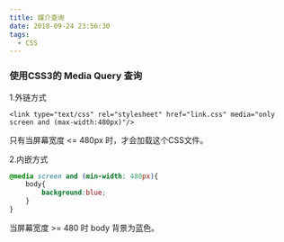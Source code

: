 ```yaml
---
title: 媒介查询
date: 2018-09-24 23:56:30
tags:
  - CSS
---
```


### 使用CSS3的 Media Query 查询

1.外链方式

```
<link type="text/css" rel="stylesheet" href="link.css" media="only screen and (max-width:480px)"/>
```
只有当屏幕宽度 <= 480px 时，才会加载这个CSS文件。

2.内嵌方式

```css
@media screen and (min-width: 480px){
	body{
		background:blue;
    }
}
```
当屏幕宽度  >= 480 时 body 背景为蓝色。